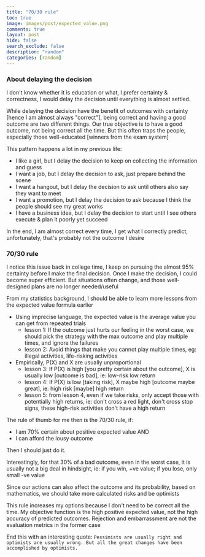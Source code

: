 ```yaml
---
title: "70/30 rule"
toc: true
image: images/post/expected_value.png
comments: true
layout: post
hide: false
search_exclude: false
description: "random"
categories: [random]
---
```


### About delaying the decision
I don't know whether it is education or what, I prefer certainty & correctness, I would delay the decision until everything is almost settled.

While delaying the decision have the benefit of outcomes with certainty [hence I am almost always "correct"], being correct and having a good outcome are two different things. Our true objective is to have a good outcome, not being correct all the time. But this often traps the people, especially those well-educated [winners from the exam system]

This pattern happens a lot in my previous life:
- I like a girl, but I delay the decision to keep on collecting the information and guess
- I want a job, but I delay the decision to ask, just prepare behind the scene
- I want a hangout, but I delay the decision to ask until others also say they want to meet
- I want a promotion, but I delay the decision to ask because I think the people should see my great works
- I have a business idea, but I delay the decision to start until I see others execute & plan it poorly yet succeed

In the end, I am almost correct every time, I get what I correctly predict, unfortunately, that's probably not the outcome I desire

### 70/30 rule
I notice this issue back in college time, I keep on pursuing the almost 95% certainty before I make the final decision. Once I make the decision, I could become super efficient. But situations often change, and those well-designed plans are no longer needed/useful

From my statistics background, I should be able to learn more lessons from the expected value formula earlier

- Using imprecise language, the expected value is the average value you can get from repeated trials
  - lesson 1: If the outcome just hurts our feeling in the worst case, we should pick the strategy with the max outcome and play multiple times, and ignore the failures
  - lesson 2: Avoid things that make you cannot play multiple times, eg: illegal activities, life-risking activities
- Empirically, P(X) and X are usually unproportional
  - lesson 3: If P(X) is high [you pretty certain about the outcome], X is usually low [outcome is bad], ie: low-risk low return
  - lesson 4: If P(X) is low [taking risk], X maybe high [outcome maybe great], ie: high risk [maybe] high return
  - lesson 5: from lesson 4, even if we take risks, only accept those with potentially high returns, ie: don't cross a red light, don't cross stop signs, these high-risk activities don't have a high return

The rule of thumb for me then is the 70/30 rule, if:
- I am 70% certain about positive expected value AND
- I can afford the lousy outcome

Then I should just do it.

Interestingly, for that 30% of a bad outcome, even in the worst case, it is usually not a big deal in hindsight, ie: if you win, +ve value; if you lose, only small -ve value

Since our actions can also affect the outcome and its probability, based on mathematics, we should take more calculated risks and be optimists

This rule increases my options because I don't need to be correct all the time. My objective function is the high positive expected value, not the high accuracy of predicted outcomes. Rejection and embarrassment are not the evaluation metrics in the former case

End this with an interesting quote:
```Pessimists are usually right and optimists are usually wrong. But all the great changes have been accomplished by optimists.```
